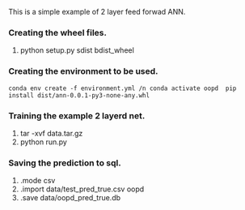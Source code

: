This is a simple example of 2 layer feed forwad ANN.

### Creating the wheel files. 
1. python setup.py sdist bdist_wheel

### Creating the environment to be used. 
`
conda env create -f environment.yml /n
conda activate oopd 
pip install dist/ann-0.0.1-py3-none-any.whl
`

### Training the example 2 layerd net. 
1. tar -xvf data.tar.gz 
2. python run.py

### Saving the prediction to sql. 
1. .mode csv
2. .import data/test_pred_true.csv oopd
3. .save data/oopd_pred_true.db
